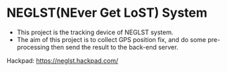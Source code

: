 NEGLST(NEver Get LoST) System 
================================
* This project is the tracking device of NEGLST system.
* The aim of this project is to collect GPS position fix,
 and do some pre-processing then send the result to the back-end server.

Hackpad: https://neglst.hackpad.com/

